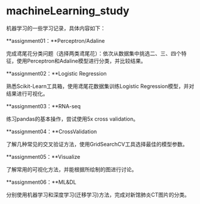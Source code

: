 # machineLearning_study
机器学习的一些学习记录，具体内容如下：

**assignment01：**Perceptron/Adaline

完成鸢尾花分类问题（选择两类鸢尾花）：依次从数据集中挑选二、三、四个特征，使用Perceptron和Adaline模型进行分类，并比较结果。

**assignment02：**Logistic Regression

熟悉Scikit-Learn工具箱，使用鸢尾花数据集训练Logistic Regression模型，并对结果进行可视化。

**assignment03：**RNA-seq

练习pandas的基本操作，尝试使用5x cross validation。

**assignment04：**CrossValidation

了解几种常见的交叉验证方法，使用GridSearchCV工具选择最佳的模型参数。

**assignment05：**Visualize 

了解常用的可视化方法，并能根据所绘制的图进行讨论。


**assignment06：**ML&DL 

分别使用机器学习和深度学习(迁移学习)方法，完成对新馆肺炎CT图片的分类。